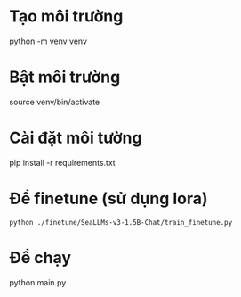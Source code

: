 
# Tạo môi trường 
python -m venv venv
# Bật môi trường 
source venv/bin/activate
# Cài đặt môi tường 
pip install -r requirements.txt 
# Để  finetune (sử dụng lora) 
    python ./finetune/SeaLLMs-v3-1.5B-Chat/train_finetune.py
# Để chạy 
python main.py